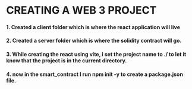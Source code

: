 # CREATING A WEB 3 PROJECT

#### 1. Created a client folder which is where the react application will live

#### 2. Created a server folder which is where the solidity contract will go.

#### 3. While creating the react using vite, i set the project name to ./ to let it know that the project is in the current directory.

#### 4. now in the smart_contract I run npm init -y to create a package.json file.